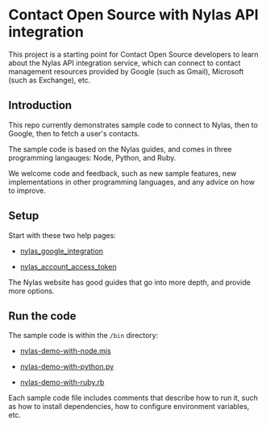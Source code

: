 # Contact Open Source with Nylas API integration

This project is a starting point for Contact Open Source developers to learn about the Nylas API integration service, which can connect to contact management resources provided by Google (such as Gmail), Microsoft (such as Exchange), etc.

## Introduction

This repo currently demonstrates sample code to connect to Nylas, then to Google, then to fetch a user's contacts.

The sample code is based on the Nylas guides, and comes in three programming langauges: Node, Python, and Ruby.

We welcome code and feedback, such as new sample features, new implementations in other programming languages, and any advice on how to improve.


## Setup

Start with these two help pages:

  * [nylas_google_integration](doc/nylas_google_integration.md)

  * [nylas_account_access_token](doc/nylas_account_access_token.md)

The Nylas website has good guides that go into more depth, and provide more options. 


## Run the code

The sample code is within the `/bin` directory:

  * [nylas-demo-with-node.mjs](bin/nylas-demo-with-node/nylas-demo-with-node.mjs)

  * [nylas-demo-with-python.py](bin/nylas-demo-with-python/nylas-demo-with-python.py)

  * [nylas-demo-with-ruby.rb](bin/nylas-demo-with-ruby/nylas-demo-with-ruby.rb)

Each sample code file includes comments that describe how to run it, such as how to install dependencies, how to configure environment variables, etc.
